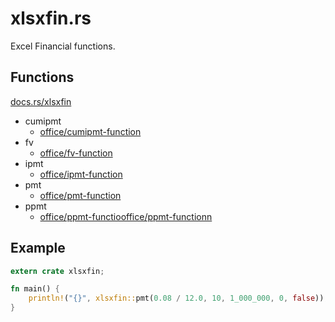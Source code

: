 # xlsxfin.rs

Excel Financial functions.

## Functions

[docs.rs/xlsxfin](https://docs.rs/xlsxfin/)

* cumipmt
    * [office/cumipmt-function](https://support.microsoft.com/en-us/office/cumipmt-function-61067bb0-9016-427d-b95b-1a752af0e606)
* fv
    * [office/fv-function](https://support.microsoft.com/en-us/office/fv-function-2eef9f44-a084-4c61-bdd8-4fe4bb1b71b3)
* ipmt
    * [office/ipmt-function](https://support.microsoft.com/en-us/office/ipmt-function-5cce0ad6-8402-4a41-8d29-61a0b054cb6f)
* pmt
    * [office/pmt-function](https://support.microsoft.com/en-us/office/pmt-function-0214da64-9a63-4996-bc20-214433fa6441)
* ppmt
    * [office/ppmt-functiooffice/ppmt-functionn](https://support.microsoft.com/en-us/office/ppmt-function-c370d9e3-7749-4ca4-beea-b06c6ac95e1b)

## Example

```rust
extern crate xlsxfin;

fn main() {
    println!("{}", xlsxfin::pmt(0.08 / 12.0, 10, 1_000_000, 0, false));
}
```
